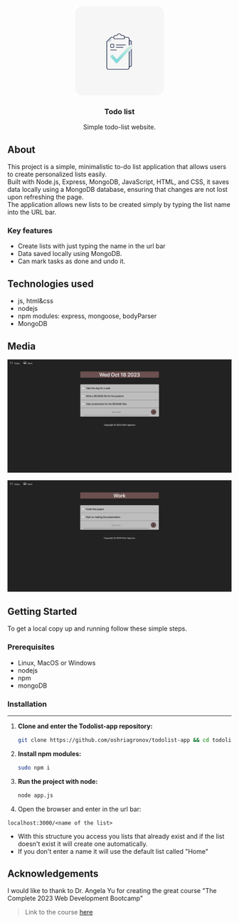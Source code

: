 <br />
<div align="center">
  <a href="https://github.com/oshriagronov/todolist-app">
    <img src="public/assets/logo.png" alt="Logo" width="200" height="200">
  </a>

<h3 align="center">Todo list</h3>
  <p align="center">
    Simple todo-list website.
  </p>
</div>

## About
This project is a simple, minimalistic to-do list application that allows users to create personalized lists easily. 
<br/>Built with Node.js, Express, MongoDB, JavaScript, HTML, and CSS, it saves data locally using a MongoDB database, ensuring that changes are not lost upon refreshing the page.
<br/>The application allows new lists to be created simply by typing the list name into the URL bar.

### Key features
- Create lists with just typing the name in the url bar
- Data saved locally using MongoDB.
- Can mark tasks as done and undo it.

## Technologies used
- js, html&css
- nodejs
- npm modules: express, mongoose, bodyParser
- MongoDB


## Media
![Today-list-image](./public/assets/Today-list-image.jpg)

![Work-list-image](./public/assets/Work-list-image.jpg)


## Getting Started

To get a local copy up and running follow these simple steps.

### Prerequisites

- Linux, MacOS or Windows
- nodejs
- npm
- mongoDB

### Installation

---

1. **Clone and enter the Todolist-app repository:**

   ```bash
   git clone https://github.com/oshriagronov/todolist-app && cd todolist
   ```

2. **Install npm modules:**

   ```bash
   sudo npm i
   ```

3. **Run the project with node:**  
   ```bash
   node app.js
   ```

4. Open the browser and enter in the url bar:
```
localhost:3000/<name of the list>
```

- With this structure you access you lists that already exist and if the list doesn't exist it will create one automatically.
- If you don't enter a name it will use the default list called "Home"

## Acknowledgements
I would like to thank to Dr. Angela Yu for creating the great course "The Complete 2023 Web Development Bootcamp"
> Link to the course [here](https://www.udemy.com/course/the-complete-web-development-bootcamp/?kw=The+Complete+2023+Web+Development+Bootcamp&src=sac)
